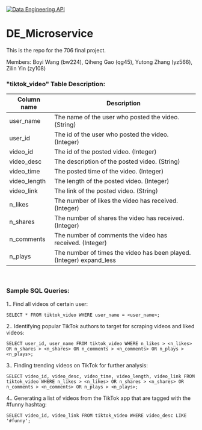 [![Data Engineering API](https://github.com/nogibjj/DE_Microservice/actions/workflows/cicd.yml/badge.svg?branch=main)](https://github.com/nogibjj/DE_Microservice/actions/workflows/cicd.yml)
# DE_Microservice
This is the repo for the 706 final project.

Members: Boyi Wang (bw224), Qiheng Gao (qg45), Yutong Zhang (yz566), Zilin Yin (zy108)
<br>

### "tiktok_video" Table Description:

| Column name | Description                                                          |
|-------------|----------------------------------------------------------------------|
| user_name   | The name of the user who posted the video. (String)                  |
| user_id     | The id of the user who posted the video. (Integer)                   |
| video_id    | The id of the posted video. (Integer)                                |
| video_desc  | The description of the posted video. (String)                        |
| video_time  | The posted time of the video. (Integer)                              |
| video_length| The length of the posted video. (Integer)                            |
| video_link  | The link of the posted video. (String)                               |
| n_likes     | The number of likes the video has received. (Integer)                |
| n_shares    | The number of shares the video has received. (Integer)               |
| n_comments  | The number of comments the video has received. (Integer)             |
| n_plays     | The number of times the video has been played. (Integer) expand_less |
<br>

### Sample SQL Queries:

1.. Find all videos of certain user:

```
SELECT * FROM tiktok_video WHERE user_name = <user_name>;
```

2.. Identifying popular TikTok authors to target for scraping videos and liked videos:

```
SELECT user_id, user_name FROM tiktok_video WHERE n_likes > <n_likes> OR n_shares > <n_shares> OR n_comments > <n_comments> OR n_plays > <n_plays>;
```

3.. Finding trending videos on TikTok for further analysis:

```
SELECT video_id, video_desc, video_time, video_length, video_link FROM tiktok_video WHERE n_likes > <n_likes> OR n_shares > <n_shares> OR n_comments > <n_comments> OR n_plays > <n_plays>;
```

4.. Generating a list of videos from the TikTok app that are tagged with the #funny hashtag:

```
SELECT video_id, video_link FROM tiktok_video WHERE video_desc LIKE '#funny';
```